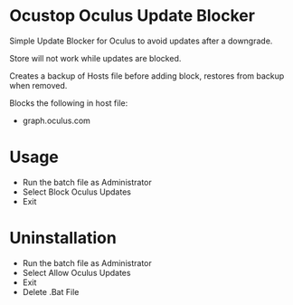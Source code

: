 # Ocustop Oculus Update Blocker
Simple Update Blocker for Oculus to avoid updates after a downgrade.

Store will not work while updates are blocked.

Creates a backup of Hosts file before adding block, restores from backup when removed.

Blocks the following in host file:
- graph.oculus.com

# Usage
- Run the batch file as Administrator
- Select Block Oculus Updates
- Exit

# Uninstallation
- Run the batch file as Administrator
- Select Allow Oculus Updates
- Exit
- Delete .Bat File
